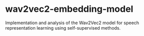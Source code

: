 # wav2vec2-embedding-model
Implementation and analysis of the Wav2Vec2 model for speech representation learning using self-supervised methods.
